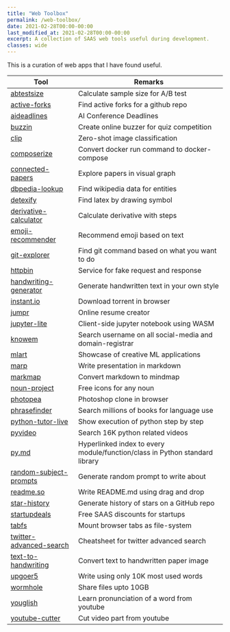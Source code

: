 ```yaml
---
title: "Web Toolbox"
permalink: /web-toolbox/
date: 2021-02-28T00:00-00:00
last_modified_at: 2021-02-28T00:00-00:00
excerpt: A collection of SAAS web tools useful during development.
classes: wide
---
```


This is a curation of web apps that I have found useful.

| Tool                                                                                                   | Remarks                                                                     |
| ------------------------------------------------------------------------------------------------------ | --------------------------------------------------------------------------- |
| [abtestsize](https://abtestguide.com/abtestsize/)                                                      | Calculate sample size for A/B test                                          |
| [active-forks](https://techgaun.github.io/active-forks/index.html)                                     | Find active forks for a github repo                                         |
| [aideadlines](https://aideadlin.es/?sub=ML)                                                            | AI Conference Deadlines                                                     |
| [buzzin](https://buzzin.live/)                                                                         | Create online buzzer for quiz competition                                   |
| [clip](https://clip.kiri.ai/)                                                                          | Zero-shot image classification                                              |
| [composerize](https://www.composerize.com/)                                                            | Convert docker run command to docker-compose                                |
| [connected-papers](https://www.connectedpapers.com/)                                                   | Explore papers in visual graph                                              |
| [dbpedia-lookup](https://lookup.dbpedia.org/)                                                          | Find wikipedia data for entities                                            |
| [detexify](http://detexify.kirelabs.org/classify.html)                                                 | Find latex by drawing symbol                                                |
| [derivative-calculator](https://www.derivative-calculator.net/)                                        | Calculate derivative with steps                                             |
| [emoji-recommender](https://share.streamlit.io/rensdimmendaal/emoji-recommender/main/app/streamlit.py) | Recommend emoji based on text                                               |
| [git-explorer](https://gitexplorer.com/)                                                               | Find git command based on what you want to do                               |
| [httpbin](http://httpbin.org/)                                                                         | Service for fake request and response                                       |
| [handwriting-generator](https://www.handwriting-generator.com/)                                        | Generate handwritten text in your own style                                 |
| [instant.io](https://instant.io/)                                                                      | Download torrent in browser                                                 |
| [jumpr](https://www.jumprco.com/resumes/build)                                                         | Online resume creator                                                       |
| [jupyter-lite](https://github.com/jtpio/jupyterlite)                                                   | Client-side jupyter notebook using WASM                                     |
| [knowem](https://knowem.com/)                                                                          | Search username on all social-media and domain-registrar                    |
| [mlart](https://mlart.co/)                                                                             | Showcase of creative ML applications                                        |
| [marp](https://marp.app/#get-started)                                                                  | Write presentation in markdown                                              |
| [markmap](https://markmap.js.org/repl/)                                                                | Convert markdown to mindmap                                                 |
| [noun-project](https://thenounproject.com/)                                                            | Free icons for any noun                                                     |
| [photopea](https://www.photopea.com/)                                                                  | Photoshop clone in browser                                                  |
| [phrasefinder](https://phrasefinder.io/)                                                               | Search millions of books for language use                                   |
| [python-tutor-live](http://pythontutor.com/live.html#mode=edit)                                        | Show execution of python step by step                                       |
| [pyvideo](https://pyvideo.org/)                                                                        | Search 16K python related videos                                            |
| [py.md](https://gist.github.com/jph00/d5981f649a83a754946964cf22322cb2)                                | Hyperlinked index to every module/function/class in Python standard library |
| [random-subject-prompts](https://writingexercises.co.uk/subjectgenerator.php)                          | Generate random prompt to write about                                       |
| [readme.so](https://readme.so/editor)                                                                  | Write README.md using drag and drop                                         |
| [star-history](https://star-history.t9t.io/)                                                           | Generate history of stars on a GitHub repo                                  |
| [startupdeals](https://github.com/startupdeals/startupdeals)                                           | Free SAAS discounts for startups                                            |
| [tabfs](https://omar.website/tabfs/)                                                                   | Mount browser tabs as file-system                                           |
| [twitter-advanced-search](https://github.com/igorbrigadir/twitter-advanced-search)                     | Cheatsheet for twitter advanced search                                      |
| [text-to-handwriting](https://saurabhdaware.github.io/text-to-handwriting/)                            | Convert text to handwritten paper image                                     |
| [upgoer5](https://splasho.com/upgoer5/)                                                                | Write using only 10K most used words                                        |
| [wormhole](https://wormhole.app/)                                                                      | Share files upto 10GB                                                       |
| [youglish](https://youglish.com/)                                                                      | Learn pronunciation of a word from youtube                                  |
| [youtube-cutter](https://youtube-cutter.org/video-cutter.html)                                         | Cut video part from youtube                                                 |
